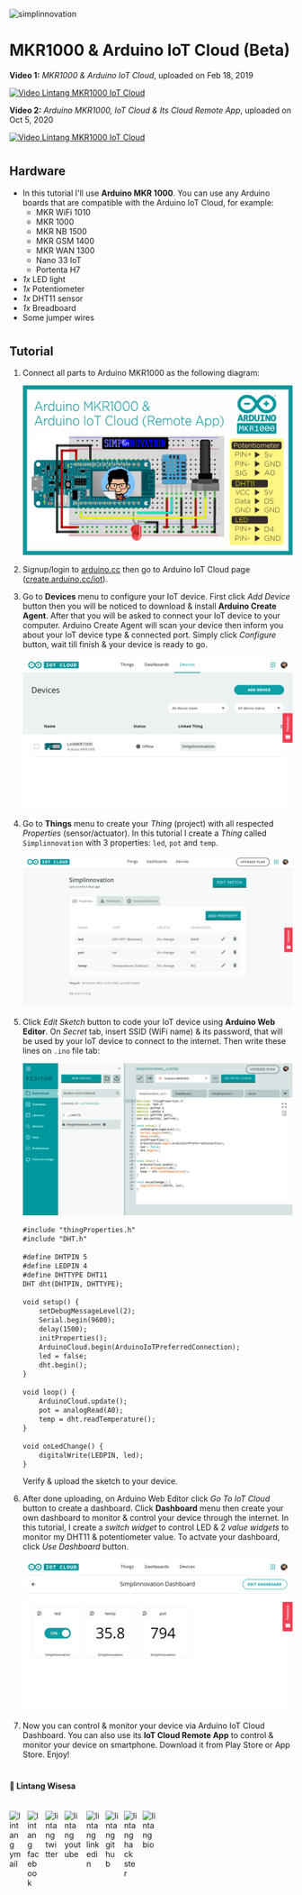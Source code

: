 ![simplinnovation](https://4.bp.blogspot.com/-f7YxPyqHAzY/WJ6VnkvE0SI/AAAAAAAADTQ/0tDQPTrVrtMAFT-q-1-3ktUQT5Il9FGdQCLcB/s350/simpLINnovation1a.png)

# MKR1000 & Arduino IoT Cloud (Beta)

__Video 1:__ _MKR1000 & Arduino IoT Cloud_, uploaded on Feb 18, 2019

[![Video Lintang MKR1000 IoT Cloud](https://img.youtube.com/vi/x0Jfc1bsxnU/0.jpg)](https://www.youtube.com/watch?v=x0Jfc1bsxnU)

__Video 2:__ _Arduino MKR1000, IoT Cloud & Its Cloud Remote App_, uploaded on Oct 5, 2020

[![Video Lintang MKR1000 IoT Cloud](https://img.youtube.com/vi/IriMoidDG8E/0.jpg)](https://www.youtube.com/watch?v=IriMoidDG8E)

#

## Hardware

- In this tutorial I'll use __Arduino MKR 1000__. You can use any Arduino boards that are compatible with the Arduino IoT Cloud, for example:
    - MKR WiFi 1010
    - MKR 1000
    - MKR NB 1500
    - MKR GSM 1400
    - MKR WAN 1300
    - Nano 33 IoT
    - Portenta H7
- _1x_ LED light
- _1x_ Potentiometer
- _1x_ DHT11 sensor
- _1x_ Breadboard
- Some jumper wires

#

## Tutorial

1. Connect all parts to Arduino MKR1000 as the following diagram:

    ![schema](./img/aSchema.png)

2. Signup/login to [arduino.cc](https://www.arduino.cc/) then go to Arduino IoT Cloud page ([create.arduino.cc/iot](https://create.arduino.cc/iot/)). 

3. Go to __Devices__ menu to configure your IoT device. First click _Add Device_ button then you will be noticed to download & install __Arduino Create Agent__. After that you will be asked to connect your IoT device to your computer. Arduino Create Agent will scan your device then inform you about your IoT device type & connected port. Simply click _Configure_ button, wait till finish & your device is ready to go.

    ![device](./img/bDevice.png)

4. Go to __Things__ menu to create your _Thing_ (project) with all respected _Properties_ (sensor/actuator). In this tutorial I create a _Thing_ called `Simplinnovation` with 3 properties: `led`, `pot` and `temp`.

    ![thing](./img/cThing.png)

5. Click _Edit Sketch_ button to code your IoT device using __Arduino Web Editor__. On _Secret_ tab, insert SSID (WiFi name) & its password, that will be used by your IoT device to connect to the internet. Then write these lines on `.ino` file tab:

    ![editor](./img/dEditor.png)
    
    ```arduino
    #include "thingProperties.h"
    #include "DHT.h"

    #define DHTPIN 5
    #define LEDPIN 4
    #define DHTTYPE DHT11
    DHT dht(DHTPIN, DHTTYPE);

    void setup() {
        setDebugMessageLevel(2);
        Serial.begin(9600);
        delay(1500); 
        initProperties();
        ArduinoCloud.begin(ArduinoIoTPreferredConnection);
        led = false;
        dht.begin();
    }

    void loop() {
        ArduinoCloud.update();
        pot = analogRead(A0);
        temp = dht.readTemperature();
    }

    void onLedChange() {
        digitalWrite(LEDPIN, led);
    }
    ```

    Verify & upload the sketch to your device.

6. After done uploading, on Arduino Web Editor click _Go To IoT Cloud_ button to create a dashboard. Click __Dashboard__ menu then create your own dashboard to monitor & control your device through the internet. In this tutorial, I create a _switch widget_ to control LED & 2 _value widgets_ to monitor my DHT11 & potentiometer value. To actvate your dashboard, click _Use Dashboard_ button.

    ![dashboard](./img/eDashboard.png)

7. Now you can control & monitor your device via Arduino IoT Cloud Dashboard. You can also use its __IoT Cloud Remote App__ to control & monitor your device on smartphone. Download it from Play Store or App Store. Enjoy!

#

#### 🍔 Lintang Wisesa

<br>

<a href="mailto: lintangwisesa@ymail.com">
  <img align="left" style="margin-right:10px" alt="lintang ymail" width="22px" src="https://camo.githubusercontent.com/b6e5ff081d7552ec05656de193794847e14d47ad/68747470733a2f2f732e79696d672e636f6d2f63762f61706976322f6d79632f6d61696c2f4d61696c5f694f535f6170705f69636f6e2e706e67" />
</a>

<a href="https://web.facebook.com/lintangbagus/">
  <img align="left" style="margin-right:10px" alt="lintang facebook" width="22px" src="https://camo.githubusercontent.com/a461898d72dd9f4c8c526dfcca9dfdc8a8c69605/68747470733a2f2f75706c6f61642e77696b696d656469612e6f72672f77696b6970656469612f636f6d6d6f6e732f7468756d622f352f35312f46616365626f6f6b5f665f6c6f676f5f253238323031392532392e7376672f3130323470782d46616365626f6f6b5f665f6c6f676f5f253238323031392532392e7376672e706e67" />
</a>

<a href="https://twitter.com/Lintang_Wisesa">
  <img style="margin-right:10px" align="left" alt="lintang twitter" width="24px" src="https://camo.githubusercontent.com/b6943877f3d8a1269974b9f820388403ee2b1978/68747470733a2f2f332e62702e626c6f6773706f742e636f6d2f2d4e786f754d6d7a32624f592f54385f61633937636573492f41414141414141414767302f65337659315f62646e62452f73313630302f547769747465722b6c6f676f2b323031322e706e67" />
</a>

<a href="https://www.youtube.com/user/lintangbagus">
  <img style="margin-right:10px" align="left" alt="lintang youtube" width="29px" src="https://www.pinclipart.com/picdir/big/55-557137_a-quiet-drifter-takes-a-janitorial-job-at.png" />
</a>

<a href="https://www.linkedin.com/in/lintangwisesa/">
  <img style="margin-right:10px" align="left" alt="lintang linkedin" width="24px" src="https://camo.githubusercontent.com/0d70d8c72e2f45755511d6799489dc49d0e325f0/68747470733a2f2f692e70696e696d672e636f6d2f6f726967696e616c732f63652f30392f33632f63653039336337323134616433353762623636356366643266363661386236622e706e67" />
</a>

<a href="https://github.com/LintangWisesa">
  <img style="margin-right:10px" align="left" alt="lintang github" width="23px" src="https://camo.githubusercontent.com/11406e7ae7d4716fcc586cddf450451576d71bef/68747470733a2f2f696d6167652e666c617469636f6e2e636f6d2f69636f6e732f7376672f32352f32353233312e737667" />
</a>

<a href="https://www.hackster.io/lintangwisesa">
  <img style="margin-right:10px" align="left" alt="lintang hackster" width="23px" src="https://user-images.githubusercontent.com/10383395/49821324-358fa080-fda0-11e8-8b00-def2a67fc598.png" />
</a>

<a href="https://lintangwisesa.github.io/me/">
  <img style="margin-right:10px" align="left" alt="lintang bio" width="24px" src="https://avatars2.githubusercontent.com/u/30064213?s=460&u=6640a1c3d5c1892283e1c273006755de8d32fa59&v=4" />
</a>